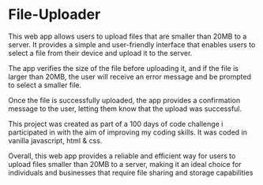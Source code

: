 # File-Uploader
This web app allows users to upload files that are smaller than 20MB to a server. It provides a simple and user-friendly interface that enables users to select a file from their device and upload it to the server.

The app verifies the size of the file before uploading it, and if the file is larger than 20MB, the user will receive an error message and be prompted to select a smaller file.

Once the file is successfully uploaded, the app provides a confirmation message to the user, letting them know that the upload was successful.

This project was created as part of a 100 days of code challenge i participated in with the aim of improving my coding skills. It was coded in vanilla javascript, html & css.

Overall, this web app provides a reliable and efficient way for users to upload files smaller than 20MB to a server, making it an ideal choice for individuals and businesses that require file sharing and storage capabilities
